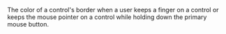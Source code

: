 The color of a control's border when a user keeps a finger on a control or keeps the mouse pointer on a control while holding down the primary mouse button.
